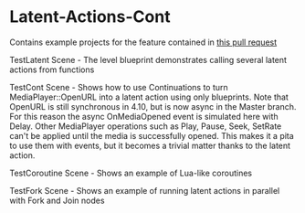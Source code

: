 # Latent-Actions-Cont
Contains example projects for the feature contained in [this pull request](https://github.com/EpicGames/UnrealEngine/pull/1752)

TestLatent Scene - The level blueprint demonstrates calling several latent actions from functions
  
TestCont Scene - Shows how to use Continuations to turn MediaPlayer::OpenURL into a latent action using only blueprints. Note that OpenURL is still synchronous in 4.10, but is now async in the Master branch. For this reason the async OnMediaOpened event is simulated here with Delay. Other MediaPlayer operations such as Play, Pause, Seek, SetRate can't be applied until the media is successfully opened. This makes it a pita to use them with events, but it becomes a trivial matter thanks to the latent action.

TestCoroutine Scene - Shows an example of Lua-like coroutines

TestFork Scene - Shows an example of running latent actions in parallel with Fork and Join nodes

